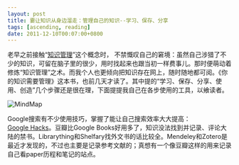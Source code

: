 ```yaml
---
layout: post
title: 嫑让知识从身边溜走：管理自己的知识--学习、保存、分享
tags: [ascending, reading]
date: 2011-12-10T00:07:00+0800
---
```


老早之前接触“[知识管理][Knowledge_management]”这个概念时， 不禁慨叹自己的窘境：虽然自己涉猎了不少的知识，可留在脑子里的很少，用时找起来也跟当初一样费事儿。那时便萌动着修炼“知识管理”之术。而我个人也更倾向把知识存在网上，随时随地都可阅。《你的知识需要管理》这本书，也前几天才读了。其中提的“学习、保存、分享、使用、创造”几个步骤还是很在理，下面提提我自己在各步使用的工具，以飨读者。

![MindMap] 


Google搜索有不少使用技巧，掌握了能让自己搜索效率大大提高：  
[Google Hacks][]。豆瓣比Google Books好用多了，知识没法找到并记录、评论大陆的禁书。Librarything和Shelfary找外文书的话比较全。Mendeley和Zotero是最近才发现的，不过也主要是记录参考文献的；真想有一个像豆瓣这样的用来记录自己看paper历程和笔记的站点。


[Knowledge_management]: https://en.wikipedia.org/wiki/Knowledge_management
[MindMap]: {{site.baseurl}}/assets/2011-12-10-knowledge-management.md.1.jpeg
[Google Hacks]: http://inject.blogbus.com/logs/128065289.html